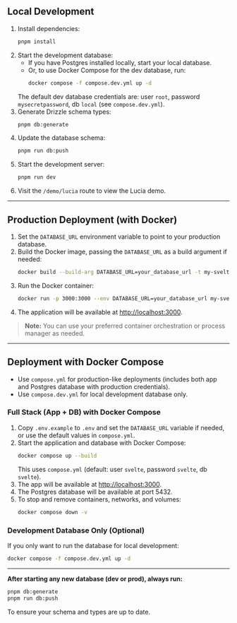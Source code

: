 ## Local Development

1. Install dependencies:
    ```bash
    pnpm install
    ```
2. Start the development database:
    - If you have Postgres installed locally, start your local database.
    - Or, to use Docker Compose for the dev database, run:
      ```bash
      docker compose -f compose.dev.yml up -d
      ```
    The default dev database credentials are: user `root`, password `mysecretpassword`, db `local` (see `compose.dev.yml`).
3. Generate Drizzle schema types:
    ```bash
    pnpm db:generate
    ```
4. Update the database schema:
    ```bash
    pnpm run db:push
    ```
5. Start the development server:
    ```bash
    pnpm run dev
    ```
6. Visit the `/demo/lucia` route to view the Lucia demo.

---

## Production Deployment (with Docker)

1. Set the `DATABASE_URL` environment variable to point to your production database.
2. Build the Docker image, passing the `DATABASE_URL` as a build argument if needed:
    ```bash
    docker build --build-arg DATABASE_URL=your_database_url -t my-svelte-app .
    ```
3. Run the Docker container:
    ```bash
    docker run -p 3000:3000 --env DATABASE_URL=your_database_url my-svelte-app
    ```
4. The application will be available at [http://localhost:3000](http://localhost:3000).

> **Note:** You can use your preferred container orchestration or process manager as needed.

---

## Deployment with Docker Compose

- Use `compose.yml` for production-like deployments (includes both app and Postgres database with production credentials).
- Use `compose.dev.yml` for local development database only.

### Full Stack (App + DB) with Docker Compose

1. Copy `.env.example` to `.env` and set the `DATABASE_URL` variable if needed, or use the default values in `compose.yml`.
2. Start the application and database with Docker Compose:
    ```bash
    docker compose up --build
    ```
    This uses `compose.yml` (default: user `svelte`, password `svelte`, db `svelte`).
3. The app will be available at [http://localhost:3000](http://localhost:3000).
4. The Postgres database will be available at port 5432.
5. To stop and remove containers, networks, and volumes:
    ```bash
    docker compose down -v
    ```

### Development Database Only (Optional)

If you only want to run the database for local development:
```bash
docker compose -f compose.dev.yml up -d
```

---

**After starting any new database (dev or prod), always run:**
```bash
pnpm db:generate
pnpm run db:push
```
To ensure your schema and types are up to date.
